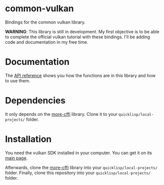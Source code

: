 # common-vulkan

Bindings for the common vulkan library. 

**WARNING**: This library is still in development. My first objective is to be able to complete the official vulkan tutorial with these bindings. I'll be adding code and documentation in my free time.

# Documentation

The [API reference](https://hectarea1996.github.io/common-vulkan/index.html) shows you how the functions are in this library and how to use them.

# Dependencies

It only depends on the [more-cffi](https://github.com/Hectarea1996/more-cffi) library. Clone it to your `quicklisp/local-projects/` folder.

# Installation

You need the vulkan SDK installed in your computer. You can get it on its [main page](https://vulkan.lunarg.com). 

Afterwards, clone the [more-cffi](https://github.com/Hectarea1996/more-cffi) library into your `quicklisp/local-projects/` folder. Finally, clone this repository into your `quicklisp/local-projects/` folder.

